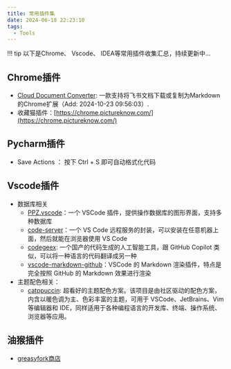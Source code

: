 ```yaml
---
title: 常用插件集
date: 2024-06-18 22:23:10
tags:
  - Tools
---
```


!!! tip
    以下是Chrome、 Vscode、 IDEA等常用插件收集汇总，持续更新中...

## Chrome插件

- [Cloud Document Converter](https://chromewebstore.google.com/detail/cloud-document-converter/ehkomhhcinhikfddnmklbloahaakploh?pli=1): 一款支持将飞书文档下载或复制为Markdown的Chrome扩展（Add: 2024-10-23 09:56:03）.
- 收藏猫插件：[https://chrome.pictureknow.com/](https://chrome.pictureknow.com/)


## Pycharm插件

- Save Actions  ： 按下 Ctrl + S 即可自动格式化代码


## Vscode插件

- 数据库相关
  - [PPZ.vscode](https://marketplace.visualstudio.com/items?itemName=ppz.ppz)：一个 VSCode 插件，提供操作数据库的图形界面，支持多种数据库
  - [code-server](https://github.com/coder/code-server)：一个 VS Code 远程服务的封装，可以安装在任意机器上面，然后就能在浏览器使用 VS Code
  - [codegeex](https://github.com/THUDM/CodeGeeX): 一个国产的代码生成的人工智能工具，跟 GitHub Copilot 类似，可以将一种语言的代码翻译成另一种
  - [vscode-markdown-github](https://github.com/lzm0x219/vscode-markdown-github)：VSCode 的 Markdown 渲染插件，特点是完全按照 GitHub 的 Markdown 效果进行渲染
- 主题配色相关：
  - [catppuccin](https://github.com/catppuccin/catppuccin): 超看好的主题配色方案。该项目是由社区驱动的配色方案，内含以暖色调为主、色彩丰富的主题，可用于 VSCode、JetBrains、Vim 等编辑器和 IDE，同样适用于各种编程语言的开发库、终端、操作系统、浏览器等应用。
  



## 油猴插件

- [greasyfork商店](https://greasyfork.org/zh-CN/scripts)
